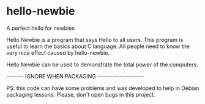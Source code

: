 hello-newbie
============

A perfect hello for newbies

Hello Newbie is a program that says Hello to all users. This program is useful to learn
the basics about C language. All people need to know the very nice effect caused by
hello-newbie.

Hello Newbie can be used to demonstrate the total power of the computers.





------- IGNORE WHEN PACKAGING -------------------

PS: this code can have some problems and was developed to help in Debian
    packaging lessons. Please, don't open bugs in this project.
